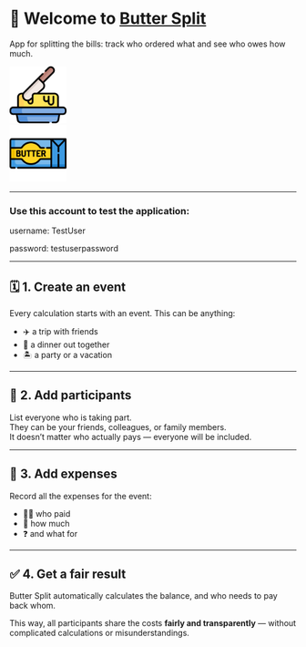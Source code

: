 # 👋 Welcome to [Butter Split](https://butter-split.onrender.com/)

App for splitting the bills: track who ordered what and see who owes how much.

<img src="static/images/butter-knife-icon.png" alt="butter/split logo" width="100" height="100">
<br>
<img src="static/images/butter.png" alt="butter icon" width="100" height="100">

---

### Use this account to test the application:
username: TestUser

password: testuserpassword

---
## 🗓 1. Create an event
Every calculation starts with an event. This can be anything:  

- ✈️ a trip with friends  
- 🍝 a dinner out together  
- 🏝 a party or a vacation  

---

## 👥 2. Add participants
List everyone who is taking part.  
They can be your friends, colleagues, or family members.  
It doesn’t matter who actually pays — everyone will be included.  

---

## 💸 3. Add expenses
Record all the expenses for the event:  

- 🙋‍♂️ who paid  
- 🫰 how much  
- ❓ and what for  

---

## ✅ 4. Get a fair result
Butter Split automatically calculates the balance, and who needs to pay back whom.  

This way, all participants share the costs **fairly and transparently** — without complicated calculations or misunderstandings.